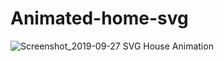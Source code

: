 # Animated-home-svg

![Screenshot_2019-09-27 SVG House Animation](https://user-images.githubusercontent.com/44552983/65789746-d7da1280-e17f-11e9-9ee2-95fe1e4a4ed3.png)
